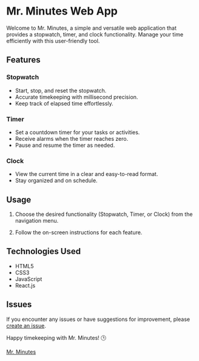 # Mr. Minutes Web App

Welcome to Mr. Minutes, a simple and versatile web application that provides a stopwatch, timer, and clock functionality. Manage your time efficiently with this user-friendly tool.

## Features

### Stopwatch

- Start, stop, and reset the stopwatch.
- Accurate timekeeping with millisecond precision.
- Keep track of elapsed time effortlessly.

### Timer

- Set a countdown timer for your tasks or activities.
- Receive alarms when the timer reaches zero.
- Pause and resume the timer as needed.

### Clock

- View the current time in a clear and easy-to-read format.
- Stay organized and on schedule.

## Usage

1. Choose the desired functionality (Stopwatch, Timer, or Clock) from the navigation menu.

2. Follow the on-screen instructions for each feature.

## Technologies Used

- HTML5
- CSS3
- JavaScript
- React.js

## Issues

If you encounter any issues or have suggestions for improvement, please [create an issue](https://github.com/Batcave765/mr-minutes/issues).

Happy timekeeping with Mr. Minutes! 🕒

[Mr. Minutes](https://batcave765.github.io/mr-minutes/)
